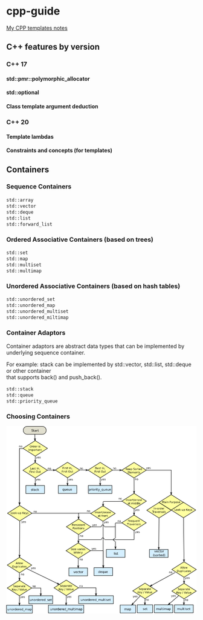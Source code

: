 # cpp-guide

[My CPP templates notes](https://github.com/konstantin89/cpp-templates)

## C++ features by version

### C++ 17
#### std::pmr::polymorphic_allocator
#### std::optional
#### Class template argument deduction

### C++ 20
#### Template lambdas
#### Constraints and concepts (for templates)

## Containers

### Sequence Containers
```
std::array
std::vector
std::deque
std::list
std::forward_list
```

### Ordered Associative Containers (based on trees)
```
std::set
std::map
std::multiset
std::multimap
```

### Unordered Associative Containers (based on hash tables)
```
std::unordered_set
std::unordered_map
std::unordered_multiset
std::unordered_miltimap
```

### Container Adaptors
Container adaptors are abstract data types that can be implemented by underlying
sequence container.  

For example: stack can be implemented by std::vector, std::list, std::deque or other container  
that supports back() and push_back().

```
std::stack
std::queue
std::priority_queue
```


### Choosing Containers
![](./cpp_containers.png)